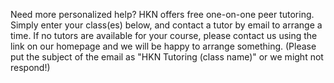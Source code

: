 Need more personalized help? HKN offers free one-on-one peer tutoring. Simply enter your class(es) below, and contact a tutor by email to arrange a time. If no tutors are available for your course, please contact us using the link on our homepage and we will be happy to arrange something. (Please put the subject of the email as "HKN Tutoring (class name)" or we might not respond!)
